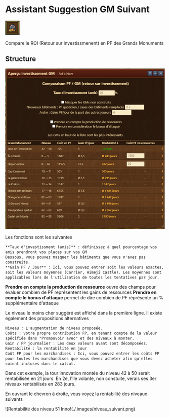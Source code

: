 # Assistant Suggestion GM Suivant

![Icône](./.images/icone.png) 

Compare le ROI (Retour sur investissmenent) en PF des Grands Monuments

## Structure

![Structure](./.images/structure.png)

Les fonctions sont les suivantes

    **Taux d'investissment (amis)** : définissez à quel pourcentage vos amis prendront vos places sur vos GM
    Dessous, vous pouvez masquer les bâtiments que vous n'avez pas construits.
    **Gain PF / Jour** : Ici, vous pouvez entrer soit les valeurs exactes, soit les valeurs moyennes (Carrier, Himeji Castle). Les moyennes sont applicables lors de l'utilisation de toutes les tentatives par jour.
   **Prendre en compte la production de ressource** ouvre des champs pour évaluer combien de PF représentent les gains de ressources
   **Prendre en compte le bonus d'attaque** permet de dire combien de PF réprésente un % supplémentaire d'attaque

Le niveau le moins cher suggéré est affiché dans la première ligne. Il existe également des propositions alternatives

    Niveau : L'augmentation de niveau proposée.
    Coûts : votre propre contribution FP, en tenant compte de la valeur spécifiée dans "Promouvoir avec" et des niveaux à monter.
    Gain / FP journalier : Les deux valeurs avant sont décomposées.
    Rentabilité : la rentabilité en jour
    Coût FP pour les marchandises : Ici, vous pouvez entrer les coûts FP pour toutes les marchandises que vous devez acheter afin qu'elles soient incluses dans le calcul.
 
Dans cet exemple, la tour innovation montée du niveau 42 à 50 serait rentabilisée en 21 jours. En 2e, l'île volante, non constuite, verais ses 3er niveaux rentabilisés en 283 jours.


En ouvrant le chevron à droite, vous voyez la rentabilité des niveaux suivants 

![Rentabilité dès niveau 51 Inno!(./.images/niveau_suivant.png)
